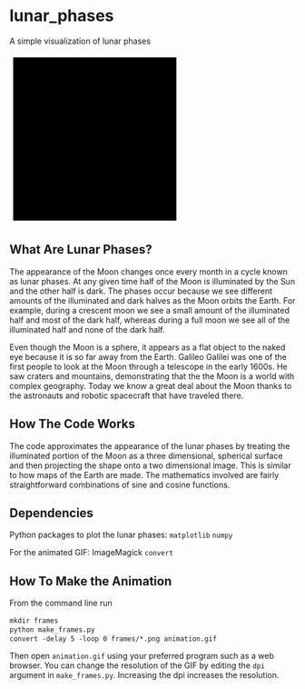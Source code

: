 # lunar_phases
A simple visualization of lunar phases

<img src="https://github.com/john-lurie/lunar_phases/blob/main/animation.gif" alt="lunar phases animation" style="height: 300px; width:300px;"/>

## What Are Lunar Phases?
The appearance of the Moon changes once every month in a cycle known as lunar phases. At any given time half of the Moon is illuminated by the Sun and the other half is dark. The phases occur because we see different amounts of the illuminated and dark halves as the Moon orbits the Earth. For example, during a crescent moon we see a small amount of the illuminated half and most of the dark half, whereas during a full moon we see all of the illuminated half and none of the dark half.

Even though the Moon is a sphere, it appears as a flat object to the naked eye because it is so far away from the Earth. Galileo Galilei was one of the first people to look at the Moon through a telescope in the early 1600s. He saw craters and mountains, demonstrating that the the Moon is a world with complex geography. Today we know a great deal about the Moon thanks to the astronauts and robotic spacecraft that have traveled there.

## How The Code Works
The code approximates the appearance of the lunar phases by treating the illuminated portion of the Moon as a three dimensional, spherical surface and then projecting the shape onto a two dimensional image. This is similar to how maps of the Earth are made. The mathematics involved are fairly straightforward combinations of sine and cosine functions.

## Dependencies
Python packages to plot the lunar phases:
`matplotlib`
`numpy`

For the animated GIF:
ImageMagick `convert`

## How To Make the Animation
From the command line run
```
mkdir frames
python make_frames.py
convert -delay 5 -loop 0 frames/*.png animation.gif
```
Then open `animation.gif` using your preferred program such as a web browser. You can change the resolution of the GIF by editing the `dpi` argument in `make_frames.py`. Increasing the dpi increases the resolution.
